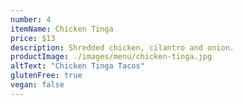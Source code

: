 ```yaml
---
number: 4
itemName: Chicken Tinga
price: $13
description: Shredded chicken, cilantro and onion.
productImage: ./images/menu/chicken-tinga.jpg
altText: "Chicken Tinga Tacos"
glutenFree: true
vegan: false
---
```

